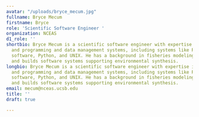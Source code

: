 ```yaml
---
avatar: "/uploads/bryce_mecum.jpg"
fullname: Bryce Mecum
firstname: Bryce
role: 'Scientific Software Engineer '
organization: NCEAS
d1_role: ''
shortbio: Bryce Mecum is a scientific software engineer with expertise in data analysis
  and programming and data management systems, including systems like R, GitHub, repository
  software, Python, and UNIX. He has a background in fisheries modeling and management,
  and builds software systems supporting environmental synthesis.
longbio: Bryce Mecum is a scientific software engineer with expertise in data analysis
  and programming and data management systems, including systems like R, GitHub, repository
  software, Python, and UNIX. He has a background in fisheries modeling and management,
  and builds software systems supporting environmental synthesis.
email: mecum@nceas.ucsb.edu
title: ''
draft: true

---
```

